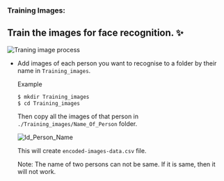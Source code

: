 ### Training Images:
##  Train the images for face recognition. :sparkles:


![Traning image process](https://www.google.com/url?sa=i&url=https%3A%2F%2Ftowardsdatascience.com%2Freal-time-face-recognition-an-end-to-end-project-b738bb0f7348&psig=AOvVaw3hjxsFeK_ypmANokEXwrAx&ust=1651332801456000&source=images&cd=vfe&ved=0CAwQjRxqGAoTCPCJ66HMufcCFQAAAAAdAAAAABCFAQ)


- Add images of each person you want to recognise to a folder by their name in `Training_images`.

    Example
    ```bash
    $ mkdir Training_images
    $ cd Training_images
    ```
    Then copy all the images of that person in `./Training_images/Name_Of_Person` folder.

    ![Id_Person_Name](https://user-images.githubusercontent.com/92569441/165980616-66343df6-9272-43f6-a568-6c6fd0e74a82.png)

    This will create `encoded-images-data.csv` file.


    Note: The name of two persons can not be same. If it is same, then it will not work.
